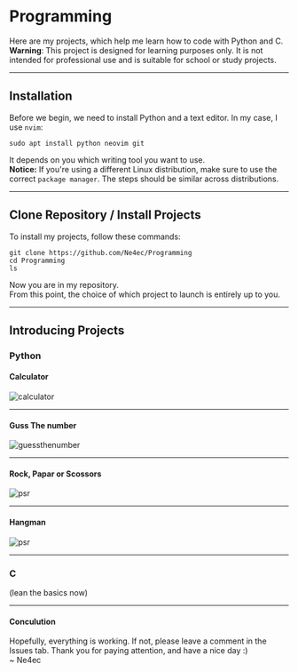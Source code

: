 # Programming
Here are my projects, which help me learn how to code with Python and C.  
**Warning**: This project is designed for learning purposes only. It is not intended for professional use and is suitable for school or study projects.  
_____
## Installation 
Before we begin, we need to install Python and a text editor. In my case, I use `nvim`:  
```
sudo apt install python neovim git 
```
It depends on you which writing tool you want to use. <br>
**Notice:** If you're using a different Linux distribution, make sure to use the correct `package manager`. The steps should be similar across distributions.
____
## Clone Repository / Install Projects
To install my projects, follow these commands:
```
git clone https://github.com/Ne4ec/Programming
cd Programming
ls
```
Now you are in my repository.<br>
From this point, the choice of which project to launch is entirely up to you.
____
## Introducing Projects
### Python
#### Calculator
![calculator](https://github.com/Ne4ec/Programming/blob/main/.pictures/calculator.png)
____
#### Guss The number
![guessthenumber](https://github.com/Ne4ec/Programming/blob/main/.pictures/guess_random_number_as_computer.png)
____
#### Rock, Papar or Scossors
![psr](https://github.com/Ne4ec/Programming/blob/main/.pictures/paper_rock_scissors.png)
____
#### Hangman
![psr](https://github.com/Ne4ec/Programming/blob/main/.pictures/hangman.png)
____
### C
(lean the basics now)
____
#### Conculution
Hopefully, everything is working. If not, please leave a comment in the Issues tab. Thank you for paying attention, and have a nice day :) <br>
~ Ne4ec

